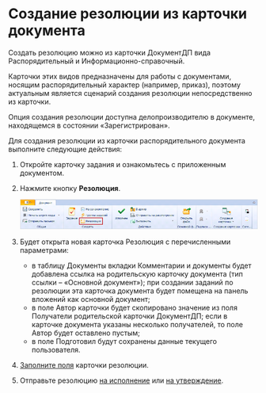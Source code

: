 # Создание резолюции из карточки документа

Создать резолюцию можно из карточки ДокументДП вида Распорядительный и Информационно-справочный.

Карточки этих видов предназначены для работы с документами, носящим распорядительный характер (например, приказ), поэтому актуальным является сценарий создания резолюции непосредственно из карточки.

Опция создания резолюции доступна делопроизводителю в документе, находящемся в состоянии «Зарегистрирован».

Для создания резолюции из карточки распорядительного документа выполните следующие действия:

1. Откройте карточку задания и ознакомьтесь с приложенным документом.

2. Нажмите кнопку **Резолюция**.

   ![Кнопка создания резолюции](img/Button_Creat_Resolution_in_Doc.png "Кнопка создания резолюции")

3. Будет открыта новая карточка Резолюция с перечисленными параметрами:

   - в таблицу Документы вкладки Комментарии и документы будет добавлена ссылка на родительскую карточку документа (тип ссылки – «Основной документ»); при создании заданий по резолюции эта карточка документа будет помещена на панель вложений как основной документ;
   - в поле Автор карточки будет скопировано значение из поля Получатели родительской карточки ДокументДП; если в карточке документа указаны несколько получателей, то поле Автор будет оставлено пустым;
   - в поле Подготовил будут сохранены данные текущего пользователя.

4. [Заполните поля](Schedule_Resolution.md) карточки резолюции.

5. Отправьте резолюцию [на исполнение](Sent_Resolution_for_Execution.md) или [на утверждение](Sent_Resolution_for_Approval.md).